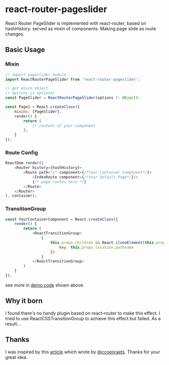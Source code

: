 # react-router-pageslider
React Router PageSlider is implemented with react-router, based on hashHistory. served as mixin of components.
Making page slide as route changes.

## Basic Usage

### Mixin
```js
// import pageslider module
import ReactRouterPageSlider from 'react-router-pageslider';

// get mixin object
// options is optional
const PageSlider = ReactRouterPageSlider(options ?: Object);

const Page1 = React.createClass({
	mixins: [PageSlider],
	render() {
		return (
			// content of your component
		);
	}
});
```

### Route Config
```js
ReactDom.render((
	<Router history={hashHistory}>
		<Route path="/" component={/*Your Container Component*/}>
			<IndexRoute component={/*Your Default Page*/}/>
			{/* page routes here */}
		</Route>
	</Router>
), container);
```

### TransitionGroup
```js
const YourContainerComponent = React.createClass({
	render() {
		return (
			<ReactTransitionGroup>
				{
					this.props.children && React.cloneElement(this.props.children, {
						key: this.props.location.pathname
					})
				}
			</ReactTransitionGroup>
		)
	}
});
```
see more in [demo code](demo.html) shown above.
## Why it born
I found there's no handy plugin based on react-router to make this effect. I tried to use ReactCSSTransitionGroup to achieve this effect but failed. As a result...

## Thanks
I was inspired by this [article](http://coenraets.org/blog/2013/03/hardware-accelerated-page-transitions-for-mobile-web-apps-phonegap-apps/) which wrote by [
@ccoenraets](https://twitter.com/intent/follow?original_referer=http%3A%2F%2Fcoenraets.org%2Fblog%2Fbio%2F&ref_src=twsrc%5Etfw&screen_name=ccoenraets&tw_p=followbutton).
Thanks for your great idea.
